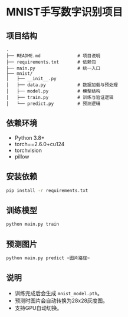 # MNIST手写数字识别项目

## 项目结构

```
.
├── README.md              # 项目说明
├── requirements.txt       # 依赖包
├── main.py                # 统一入口
├── mnist/
│   ├── __init__.py
│   ├── data.py            # 数据加载与预处理
│   ├── model.py           # 模型结构
│   ├── train.py           # 训练与验证逻辑
│   └── predict.py         # 预测逻辑
```

## 依赖环境
- Python 3.8+
- torch==2.6.0+cu124
- torchvision
- pillow

## 安装依赖
```bash
pip install -r requirements.txt
```

## 训练模型
```bash
python main.py train
```

## 预测图片
```bash
python main.py predict <图片路径>
```

## 说明
- 训练完成后会生成 `mnist_model.pth`。
- 预测时图片会自动转换为28x28灰度图。
- 支持GPU自动切换。 